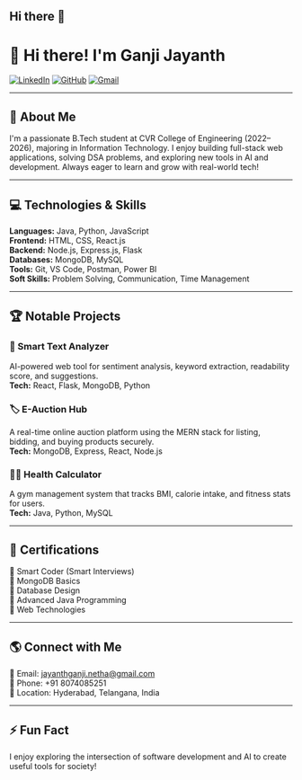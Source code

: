 ## Hi there 👋

# 👋 Hi there! I'm Ganji Jayanth

[![LinkedIn](https://img.shields.io/badge/LinkedIn-blue?style=flat-square&logo=linkedin)](https://www.linkedin.com/in/ganjijayanth) 
[![GitHub](https://img.shields.io/badge/GitHub-black?style=flat-square&logo=github)](https://github.com/GanjiJayanth)
[![Gmail](https://img.shields.io/badge/Email-red?style=flat-square&logo=gmail)](mailto:jayanthganji.netha@gmail.com)

---

## 🚀 About Me  
I'm a passionate B.Tech student at CVR College of Engineering (2022–2026), majoring in Information Technology. I enjoy building full-stack web applications, solving DSA problems, and exploring new tools in AI and development. Always eager to learn and grow with real-world tech!

---

## 💻 Technologies & Skills

**Languages:** Java, Python, JavaScript  
**Frontend:** HTML, CSS, React.js  
**Backend:** Node.js, Express.js, Flask  
**Databases:** MongoDB, MySQL  
**Tools:** Git, VS Code, Postman, Power BI  
**Soft Skills:** Problem Solving, Communication, Time Management

---

## 🏆 Notable Projects

### 🧠 Smart Text Analyzer  
AI-powered web tool for sentiment analysis, keyword extraction, readability score, and suggestions.  
**Tech:** React, Flask, MongoDB, Python

### 🏷️ E-Auction Hub  
A real-time online auction platform using the MERN stack for listing, bidding, and buying products securely.  
**Tech:** MongoDB, Express, React, Node.js

### 🏋️‍♂️ Health Calculator  
A gym management system that tracks BMI, calorie intake, and fitness stats for users.  
**Tech:** Java, Python, MySQL

---

## 📜 Certifications

🏅 Smart Coder (Smart Interviews)  
🏅 MongoDB Basics  
🏅 Database Design  
🏅 Advanced Java Programming  
🏅 Web Technologies

---

## 🌎 Connect with Me  

📧 Email: [jayanthganji.netha@gmail.com](mailto:jayanthganji.netha@gmail.com)  
📱 Phone: +91 8074085251  
📍 Location: Hyderabad, Telangana, India

---

## ⚡ Fun Fact  
I enjoy exploring the intersection of software development and AI to create useful tools for society!

